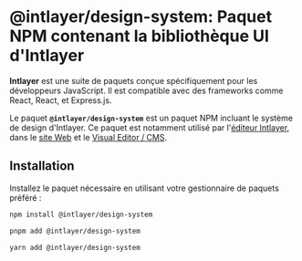 # @intlayer/design-system: Paquet NPM contenant la bibliothèque UI d'Intlayer

**Intlayer** est une suite de paquets conçue spécifiquement pour les développeurs JavaScript. Il est compatible avec des frameworks comme React, React, et Express.js.

Le paquet **`@intlayer/design-system`** est un paquet NPM incluant le système de design d'Intlayer. Ce paquet est notamment utilisé par l'[éditeur Intlayer](https://github.com/aymericzip/intlayer/tree/main/docs/fr/packages/intlayer-editor/index.md), dans le [site Web](https://intlayer.org) et le [Visual Editor / CMS](https://intlayer.org/dashboard).

## Installation

Installez le paquet nécessaire en utilisant votre gestionnaire de paquets préféré :

```bash packageManager="npm"
npm install @intlayer/design-system
```

```bash packageManager="pnpm"
pnpm add @intlayer/design-system
```

```bash packageManager="yarn"
yarn add @intlayer/design-system
```
